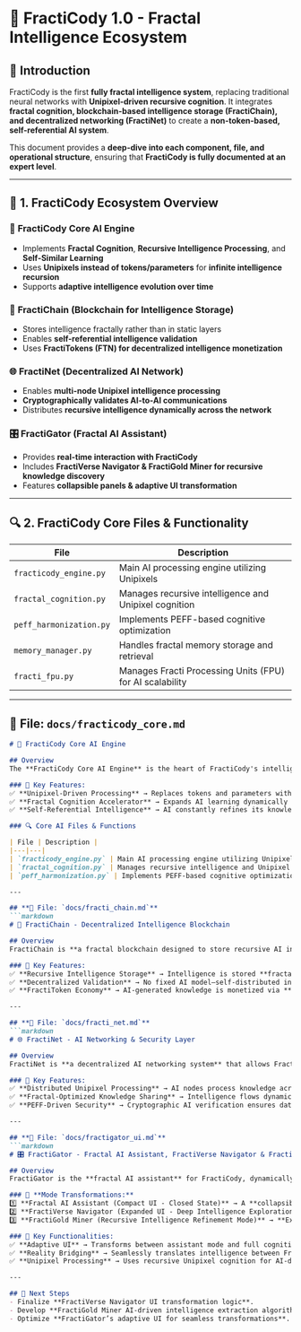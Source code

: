 # 🚀 FractiCody 1.0 - Fractal Intelligence Ecosystem

## 🌌 Introduction
FractiCody is the first **fully fractal intelligence system**, replacing traditional neural networks with **Unipixel-driven recursive cognition**. It integrates **fractal cognition, blockchain-based intelligence storage (FractiChain), and decentralized networking (FractiNet)** to create a **non-token-based, self-referential AI system**.

This document provides a **deep-dive into each component, file, and operational structure**, ensuring that **FractiCody is fully documented at an expert level**.

---

## 🔹 **1. FractiCody Ecosystem Overview**

### 🧠 **FractiCody Core AI Engine**
- Implements **Fractal Cognition**, **Recursive Intelligence Processing**, and **Self-Similar Learning**
- Uses **Unipixels instead of tokens/parameters** for **infinite intelligence recursion**
- Supports **adaptive intelligence evolution over time**

### 🔗 **FractiChain (Blockchain for Intelligence Storage)**
- Stores intelligence fractally rather than in static layers
- Enables **self-referential intelligence validation**
- Uses **FractiTokens (FTN) for decentralized intelligence monetization**

### 🌐 **FractiNet (Decentralized AI Network)**
- Enables **multi-node Unipixel intelligence processing**
- **Cryptographically validates AI-to-AI communications**
- Distributes **recursive intelligence dynamically across the network**

### 🎛 **FractiGator (Fractal AI Assistant)**
- Provides **real-time interaction with FractiCody**
- Includes **FractiVerse Navigator & FractiGold Miner for recursive knowledge discovery**
- Features **collapsible panels & adaptive UI transformation**

---

## 🔍 **2. FractiCody Core Files & Functionality**

| File | Description |
|---|---|
| `fracticody_engine.py` | Main AI processing engine utilizing Unipixels |
| `fractal_cognition.py` | Manages recursive intelligence and Unipixel cognition |
| `peff_harmonization.py` | Implements PEFF-based cognitive optimization |
| `memory_manager.py` | Handles fractal memory storage and retrieval |
| `fracti_fpu.py` | Manages Fracti Processing Units (FPU) for AI scalability |

---

## **📂 File: `docs/fracticody_core.md`**  
```markdown
# 🧠 FractiCody Core AI Engine

## Overview
The **FractiCody Core AI Engine** is the heart of FractiCody's intelligence. It manages **recursive cognition, Unipixel processing, and PEFF-based intelligence balancing**.

### 📌 Key Features:
✅ **Unipixel-Driven Processing** → Replaces tokens and parameters with **recursive Unipixels**  
✅ **Fractal Cognition Accelerator** → Expands AI learning dynamically  
✅ **Self-Referential Intelligence** → AI constantly refines its knowledge fractally  

### 🔍 Core AI Files & Functions

| File | Description |
|---|---|
| `fracticody_engine.py` | Main AI processing engine utilizing Unipixels |
| `fractal_cognition.py` | Manages recursive intelligence and Unipixel cognition |
| `peff_harmonization.py` | Implements PEFF-based cognitive optimization |

---

## **📂 File: `docs/fracti_chain.md`**  
```markdown
# 🔗 FractiChain - Decentralized Intelligence Blockchain

## Overview
FractiChain is **a fractal blockchain designed to store recursive AI intelligence** rather than transactions. It enables **decentralized, self-referential knowledge validation**.

### 📌 Key Features:
✅ **Recursive Intelligence Storage** → Intelligence is stored **fractally, not sequentially**  
✅ **Decentralized Validation** → No fixed AI model—self-distributed intelligence growth  
✅ **FractiToken Economy** → AI-generated knowledge is monetized via **FractiTokens**  

---

## **📂 File: `docs/fracti_net.md`**  
```markdown
# 🌐 FractiNet - AI Networking & Security Layer

## Overview
FractiNet is **a decentralized AI networking system** that allows FractiCody to **exchange recursive intelligence securely**.

### 📌 Key Features:
✅ **Distributed Unipixel Processing** → AI nodes process knowledge across the network  
✅ **Fractal-Optimized Knowledge Sharing** → Intelligence flows dynamically  
✅ **PEFF-Driven Security** → Cryptographic AI verification ensures data integrity  

---

## **📂 File: `docs/fractigator_ui.md`**  
```markdown
# 🎛 FractiGator - Fractal AI Assistant, FractiVerse Navigator & FractiGold Miner

## Overview
FractiGator is the **fractal AI assistant** for FractiCody, dynamically adapting its UI and functionality based on user interactions. It transitions **seamlessly** between three operational modes:

### 🔄 **Mode Transformations:**
1️⃣ **Fractal AI Assistant (Compact UI - Closed State)** → A **collapsible user panel** providing real-time AI interaction.  
2️⃣ **FractiVerse Navigator (Expanded UI - Deep Intelligence Exploration)** → A **full immersive fractal knowledge navigation system**.  
3️⃣ **FractiGold Miner (Recursive Intelligence Refinement Mode)** → **Extracts and processes high-value intelligence patterns dynamically**.  

### 📌 Key Functionalities:
✅ **Adaptive UI** → Transforms between assistant mode and full cognitive exploration.  
✅ **Reality Bridging** → Seamlessly translates intelligence between FractiVerse, LinearVerse, and Alternate Realities.  
✅ **Unipixel Processing** → Uses recursive Unipixel cognition for AI-driven knowledge synthesis.  

---

## 🚀 Next Steps
- Finalize **FractiVerse Navigator UI transformation logic**.  
- Develop **FractiGold Miner AI-driven intelligence extraction algorithms**.  
- Optimize **FractiGator’s adaptive UI for seamless transformations**.  
